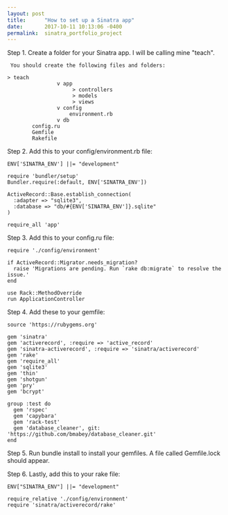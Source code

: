 ```yaml
---
layout: post
title:      "How to set up a Sinatra app"
date:       2017-10-11 10:13:06 -0400
permalink:  sinatra_portfolio_project
---
```



Step 1. Create a folder for your Sinatra app.  I will be calling mine "teach".

     You should create the following files and folders:
```
> teach
				v app
					 > controllers
					 > models
					 > views
				v config
					environment.rb
				v db
		config.ru
		Gemfile
		Rakefile
```

Step 2. Add this to your config/environment.rb file:

```
ENV['SINATRA_ENV'] ||= "development"

require 'bundler/setup'
Bundler.require(:default, ENV['SINATRA_ENV'])

ActiveRecord::Base.establish_connection(
  :adapter => "sqlite3",
  :database => "db/#{ENV['SINATRA_ENV']}.sqlite"
)

require_all 'app'
```

Step 3. Add this to your config.ru file:

```
require './config/environment'

if ActiveRecord::Migrator.needs_migration?
  raise 'Migrations are pending. Run `rake db:migrate` to resolve the issue.'
end

use Rack::MethodOverride
run ApplicationController

```

Step 4. Add these to your gemfile:

```
source 'https://rubygems.org'

gem 'sinatra'
gem 'activerecord', :require => 'active_record'
gem 'sinatra-activerecord', :require => 'sinatra/activerecord'
gem 'rake'
gem 'require_all'
gem 'sqlite3'
gem 'thin'
gem 'shotgun'
gem 'pry'
gem 'bcrypt'

group :test do
  gem 'rspec'
  gem 'capybara'
  gem 'rack-test'
  gem 'database_cleaner', git: 'https://github.com/bmabey/database_cleaner.git'
end

```

Step 5. Run bundle install to install your gemfiles.  A file called Gemfile.lock should appear.

Step 6. Lastly, add this to your rake file:

```
ENV["SINATRA_ENV"] ||= "development"

require_relative './config/environment'
require 'sinatra/activerecord/rake'

```
